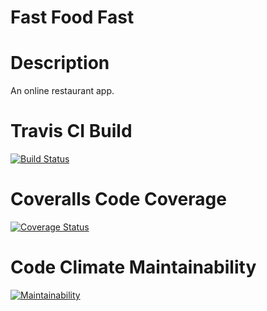 # Fast Food Fast
# Description
An online restaurant app.


# Travis CI Build
[![Build Status](https://travis-ci.org/bettblake08/Fast-Food-Fast.svg?branch=master)](https://travis-ci.org/bettblake08/Fast-Food-Fast)


# Coveralls Code Coverage
[![Coverage Status](https://coveralls.io/repos/github/bettblake08/Fast-Food-Fast/badge.svg?branch=master)](https://coveralls.io/github/bettblake08/Fast-Food-Fast?branch=master)



# Code Climate Maintainability
[![Maintainability](https://api.codeclimate.com/v1/badges/2225724f61db28f6114b/maintainability)](https://codeclimate.com/github/bettblake08/Fast-Food-Fast/maintainability)